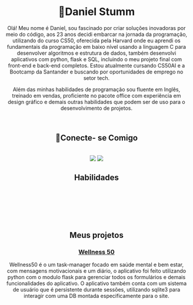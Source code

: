 <header>
  <link rel="stylesheet" href="https://cdn.jsdelivr.net/gh/devicons/devicon@v2.15.1/devicon.min.css">
</header>
<div align ="center">

# 🚀Daniel Stumm 
Olá! Meu nome é Daniel, sou fascinado por criar soluções inovadoras por meio do código, aos 23 anos decidi embarcar na jornada da programação, utilizando do curso CS50, oferecida pela Harvard onde eu aprendi os fundamentais da programação em baixo nível usando a linguagem C para desenvolver algoritmos e estrutura de dados, também desenvolvi aplicativos com python, flask e SQL, incluindo o meu projeto final com front-end e back-end completos. Estou atualmente cursando CS50AI e a Bootcamp da Santander e buscando por oportunidades de emprego no setor tech.

Além das minhas habilidades de programação sou fluente em Inglês, treinado em vendas, proficiente no pacote office com experiência em design gráfico e demais outras habilidades que podem ser de uso para o desenvolvimento de projetos.

</br>

## 📍Conecte- se Comigo
</br>
  <a href = "mailto:danielstumm10@gmail.com"><img src="https://img.shields.io/badge/-Gmail-%23333?style=for-the-badge&logo=gmail&logoColor=white" target="_blank"></a>
  <a href="https://www.linkedin.com/in/daniel-stumm-081309271/" target="_blank"><img src="https://img.shields.io/badge/-LinkedIn-%230077B5?style=for-the-badge&logo=linkedin&logoColor=white" target="_blank"></a> 

</br>

## Habilidades


<div class="imgContainer">
  <i class="devicon-python-plain-wordmark"></i>
</div>
<div class="imgContainer">
  <i class="devicon-flask-original-wordmark"></i>
</div>
<div class="imgContainer">
<i class="devicon-sqlite-plain-wordmark"></i>
</div>

<div class="imgContainer">
  <i class="devicon-css3-plain-wordmark"></i>
</div>
<div class="imgContainer">
<i class="devicon-html5-plain-wordmark"></i>
</div>
<div class="imgContainer">
  <i class="devicon-c-plain-wordmark"></i>
</div>

</br></br></br></br></br>

## Meus projetos

### <a href="https://github.com/DanteHayden/wellness50">Wellness 50</a>
Wellness50 é o um task-manager focado em saúde mental e bem estar, com mensagens motivacionais e um diário, o aplicativo foi feito utilizando python com o modulo flask para gerenciar todos os formulários e demais funcionalidades do aplicativo.
O aplicativo também conta com um sistema de usuário que é persistente durante sessões, utilizando sqlite3 para interagir com uma DB montada especificamente para o site. 


</div>
<style>
.imgContainer{
    width: 16.666%;
    float: left;
}
i {
  font-size: 70px
}

</style>
